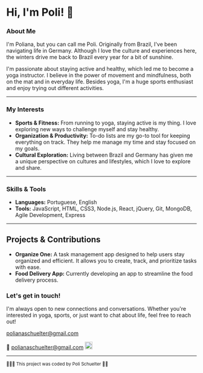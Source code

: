 
# Hi, I'm Poli! 🌟

### About Me

I'm Poliana, but you can call me Poli. Originally from Brazil, I've been navigating life in Germany. Although I love the culture and experiences here, the winters drive me back to Brazil every year for a bit of sunshine.

I'm passionate about staying active and healthy, which led me to become a yoga instructor. I believe in the power of movement and mindfulness, both on the mat and in everyday life. Besides yoga, I'm a huge sports enthusiast and enjoy trying out different activities.

---

### My Interests

- **Sports & Fitness:** From running to yoga, staying active is my thing. I love exploring new ways to challenge myself and stay healthy.
- **Organization & Productivity:** To-do lists are my go-to tool for keeping everything on track. They help me manage my time and stay focused on my goals.
- **Cultural Exploration:** Living between Brazil and Germany has given me a unique perspective on cultures and lifestyles, which I love to explore and share.

---

### Skills & Tools

- **Languages:** Portuguese, English
- **Tools:** JavaScript, HTML, CSS3, Node.js, React, jQuery, Git, MongoDB, Agile Development, Express

---

## Projects & Contributions

- **Organize One:** A task management app designed to help users stay organized and efficient. It allows you to create, track, and prioritize tasks with ease.
- **Food Delivery App:** Currently developing an app to streamline the food delivery process.



### Let's get in touch!
I'm always open to new connections and conversations. Whether you're interested in yoga, sports, or just want to chat about life, feel free to reach out!


polianaschuelter@gmail.com

📧  polianaschuelter@gmail.com
[<img src="/images/instagram.avif" alt="drawing" width="20"/> ](https://www.instagram.com/polischuelter/)
 




---
<sup> 🧘🏼‍♀️ This project was coded by Poli Schuelter 👩‍💻 </sup>
